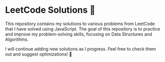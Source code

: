 # LeetCode Solutions 🚀

This repository contains my solutions to various problems from LeetCode that I have solved using JavaScript. The goal of this repository is to practice and improve my problem-solving skills, focusing on Data Structures and Algorithms.

I will continue adding new solutions as I progress. Feel free to check them out and suggest optimizations! 🚀
